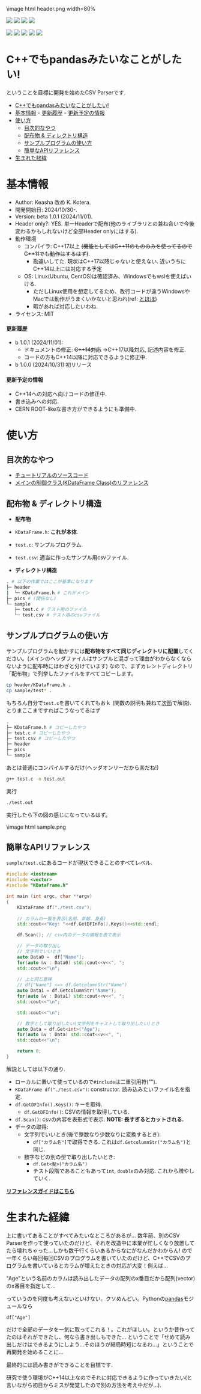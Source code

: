 \image html header.png width=80%

![](https://img.shields.io/badge/csv_parser-green)
![](https://img.shields.io/badge/release-b1.0-green)
![](https://img.shields.io/badge/release-developing-red)
![](https://img.shields.io/badge/implementation-header_only-red)
<!-- ![](https://img.shields.io/badge/c%2B%2B%20stable%20ver-14%20%7C%2017-blue) -->
![](https://img.shields.io/badge/c%2B%2B%20stable%20ver-17-blue)
![](https://img.shields.io/badge/compiler-gcc-blue)
![](https://img.shields.io/badge/stable_OS-Linux(ubuntu)-yellow)
![](https://img.shields.io/badge/license-MIT-yellow)
![](https://img.shields.io/badge/developer-Keasha-purple)

# C++でもpandasみたいなことがしたい!

ということを目標に開発を始めたCSV Parserです.

- [C++でもpandasみたいなことがしたい!](#cでもpandasみたいなことがしたい)
- [基本情報](#基本情報)
      - [更新履歴](#更新履歴)
      - [更新予定の情報](#更新予定の情報)
- [使い方](#使い方)
  - [目次的なやつ](#目次的なやつ)
  - [配布物 \& ディレクトリ構造](#配布物--ディレクトリ構造)
  - [サンプルプログラムの使い方](#サンプルプログラムの使い方)
  - [簡単なAPIリファレンス](#簡単なapiリファレンス)
- [生まれた経緯](#生まれた経緯)

# 基本情報

- Author: Keasha 改め K. Kotera.
- 開発開始日: 2024/10/30-.
- Version: beta 1.0.1 (2024/11/01).
- Header only?: YES. 単一Headerで配布(他のライブラリとの兼ね合いで今後変わるかもしれないけど全部Header onlyにはする).
- 動作環境
  - コンパイラ: C++17以上 ~~(機能としてはC++11のもののみを使ってるのでC++11でも動作はするはず)~~.
    - 勘違いしてた. 現状はC++17以降じゃないと使えない. 近いうちにC++14以上には対応する予定
  - OS: Linux(Ubuntu, CentOS)は確認済み、Windowsでもwslを使えばいける.
    - ただしLinux使用を想定してるため、改行コードが違うWindowsやMacでは動作がうまくいかないと思われ(ref: [とほほ](https://www.tohoho-web.com/wwwxx011.htm))
    - 暇があれば対応したいわね.
- ライセンス: MIT

#### 更新履歴

- b 1.0.1 (2024/11/01): 
    - ドキュメントの修正: ~~C++14対応~~ →C++17以降対応, 記述内容を修正.
    - コードの方もC++14以降に対応できるように修正中.
- b 1.0.0 (2024/10/31):初リリース

#### 更新予定の情報

- C++14への対応へ向けコードの修正中.
- 書き込みへの対応.
- CERN ROOT-likeな書き方ができるようにも準備中.

# 使い方

## 目次的なやつ

- [チュートリアルのソースコード](https://kyasya.github.io/Pandas-like-csv-parser/test_8c.html)
- [メインの制御クラス(KDataFrame Class)のリファレンス](https://kyasya.github.io/Pandas-like-csv-parser/classKDataFrame.html)

## 配布物 & ディレクトリ構造

- **配布物**

- `KDataFrame.h`: **これが本体**.
- `test.c`: サンプルプログラム.
- `test.csv`: 適当に作ったサンプル用csvファイル.

- **ディレクトリ構造**

```bash
. # 以下の作業ではここが基準になります
├─ header
|  └─ KDataFrame.h # これがメイン
├─ pics # (関係なし)
└─ sample
   ├─ test.c # テスト用のファイル
   └─ test.csv # テスト用のcsvファイル
```

## サンプルプログラムの使い方

サンプルプログラムを動かすには**配布物をすべて同じディレクトリに配置**してください。(メインのヘッダファイルはサンプルと混ざって理由がわからなくならないように配布時にはわざと分けています)
なので、まずカレントディレクトリ「配布物」で列挙したファイルをすべてコピーします。

```bash
cp header/KDataFrame.h .
cp sample/test* .
```

もちろん自分で`test.c`を書いてくれてもおｋ (関数の説明も兼ねて[次節](#簡単なapiリファレンス)で解説).とりまここまですればこうなってるはず

```bash
. 
├─ KDataFrame.h # コピーしたやつ
├─ test.c # コピーしたやつ
├─ test.csv # コピーしたやつ
├─ header
├─ pics
└─ sample
```

あとは普通にコンパイルするだけ(ヘッダオンリーだから楽だね!)

```bash
g++ test.c -o test.out
```

実行

```bash
./test.out
```

実行したら下の図の感じになっているはず。

\image html sample.png

## 簡単なAPIリファレンス

`sample/test.c`にあるコードが現状できることのすべてレベル.

```c++
#include <iostream>
#include <vector>
#include "KDataFrame.h"

int main (int argc, char **argv)
{
    KDataFrame df("./test.csv");
    
    // カラムの一覧を表示(名前、年齢、身長)
    std::cout<<"Key: "<<df.GetDFInfo().Keys()<<std::endl; 

    df.Scan(); // csv内のデータの情報を表で表示

    // データの取り出し
    // 文字列でいいとき
    auto Data0 =  df["Name"];
    for(auto &v : Data0) std::cout<<v<<", ";
    std::cout<<"\n";
    
    // 上と同じ意味
    // df["Name"] <=> df.GetcolumnStr("Name")
    auto Data1 = df.GetcolumnStr("Name");
    for(auto &v : Data1) std::cout<<v<<", ";
    std::cout<<"\n";

    std::cout<<"\n";

    // 数字として取り出したい(文字列をキャストして取り出したい)とき
    auto Data = df.Get<int>("Age");
    for(auto &v : Data) std::cout<<v<<", ";
    std::cout<<"\n";

    return 0;
}
```

解説としては以下の通り.

- ローカルに置いて使っているので`#include`は二重引用符("").
- `KDataFrame df("./test.csv")`: constructor. 読み込みたいファイル名を指定.
- `df.GetDFInfo().Keys()`: キーを取得.
    - `df.GetDFInfo()`: CSVの情報を取得している.
- `df.Scan()`: csvの内容を表形式で表示. **NOTE: 長すぎるとカットされる.**
- データの取得:
    - 文字列でいいとき(後で整数なり少数なりに変換するとき):
        - `df["カラム名"]`で取得できる. これは`df.GetcolumnStr("カラム名")`と同じ.
    - 数字などの別の型で取り出したいとき:
        - `df.Get<型>("カラム名")`
        - テスト段階であることもあって`int`, `double`のみ対応. これから増やしていく.

[**リファレンスガイドはこちら**](https://kyasya.github.io/Pandas-like-csv-parser/) 

# 生まれた経緯

上に書いてあることがすべてみたいなところがあるが…
数年前、別のCSV Parserを作って使っていたのだけど、それを改造中に本業が忙しくなり放置してたら壊れちゃった…しかも数千行くらいあるからなにがなんだかわからん!
ので一年くらい毎回毎回CSVのプログラムを書いていたのだけど、C++でCSVのプログラムを書いているとカラムが増えたときの対応が大変！例えば…

"Age"という名前のカラムは読み出したデータの配列のx番目だから配列(vector)のx番目を指定して…

っていうのを何度も考えないといけない。クソめんどい。Pythonの[pandas](https://pandas.pydata.org/)モジュールなら

```
df["Age"]
```

だけで全部のデータを一気に取ってこれる！。これがほしい。というか昔作ってたのはそれができたし、何なら書き出しもできた…
ということで「せめて読み出しだけはできるようにしよう…そのほうが結局時短になるわ…」ということで再開発を始めることに…

最終的には読み書きができることを目標です.

研究で使う環境がC++14以上なのでそれに対応できるように作っていきたい(と言いながら初日からミスが発覚したので別の方法を考え中だが…).
